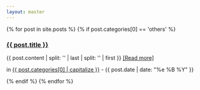 ```yaml
---
layout: master
---
```



{% for post in site.posts %}
	{% if post.categories[0] == 'others' %}
<h3><a href="{{ post.url }}">{{ post.title }}</a></h3>
<p>
{{ post.content | split: '<!--start-excerpt-->' | last | split: '<!--end-excerpt-->' | first }} <a href="{{ post.url }}">[Read more]</a>
</p>
<p>
in <a href='/{{ post.categories[0] }}.html'>{{ post.categories[0] | capitalize }}</a> - <time>{{ post.date | date: "%e %B %Y" }}</time>
</p>
	{% endif %}
{% endfor %}
